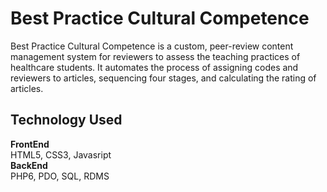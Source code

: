 # Best Practice Cultural Competence

Best Practice Cultural Competence is a custom, peer-review content management system for reviewers to assess the teaching practices of healthcare students.  It automates the process of assigning codes and reviewers to articles, sequencing four stages, and calculating the rating of articles.

## Technology Used
<b>FrontEnd</b> <br />
HTML5, CSS3, Javasript <br />
<b>BackEnd</b> <br />
PHP6, PDO, SQL, RDMS <br />
